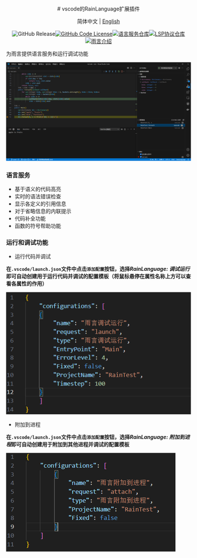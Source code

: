 <div align = "center">
# vscode的RainLanguage扩展插件

简体中文 | [English](./readme_en.md)

![GitHub Release](https://img.shields.io/github/v/release/RainCmd/RainLanguageVSCode)[![GitHub Code License](https://img.shields.io/github/license/RainCmd/RainLanguageVSCode)](LICENSE)[![语言服务仓库](https://img.shields.io/badge/仓库-语言服务-cyan)](https://github.com/RainCmd/RainLanguageServer)[![LSP协议仓库](https://img.shields.io/badge/LSP协议-pink)](https://github.com/RainCmd/LanguageServerProtocol)[![雨言介绍](https://img.shields.io/badge/RainLanguage-smoke)](https://github.com/RainCmd/RainLanguage)

</div>

为雨言提供语言服务和运行调试功能

![预览](./images/preview.png)

### 语言服务
- 基于语义的代码高亮
- 实时的语法错误检查
- 显示各定义的引用信息
- 对于省略信息的内联提示
- 代码补全功能
- 函数的符号帮助功能
### 运行和调试功能
- 运行代码并调试

**在`.vscode/launch.json`文件中点击`添加配置`按钮，选择*RainLanguage: 调试运行*即可自动创建用于运行代码并调试的配置模板（将鼠标悬停在属性名称上方可以查看各属性的作用）**

![运行并调试配置模板](./images/launchconfig.png)

- 附加到进程

**在`.vscode/launch.json`文件中点击`添加配置`按钮，选择*RainLanguage: 附加到进程*即可自动创建用于附加到其他进程并调试的配置模板**

![运行并调试配置模板](./images/attachconfig.png)
